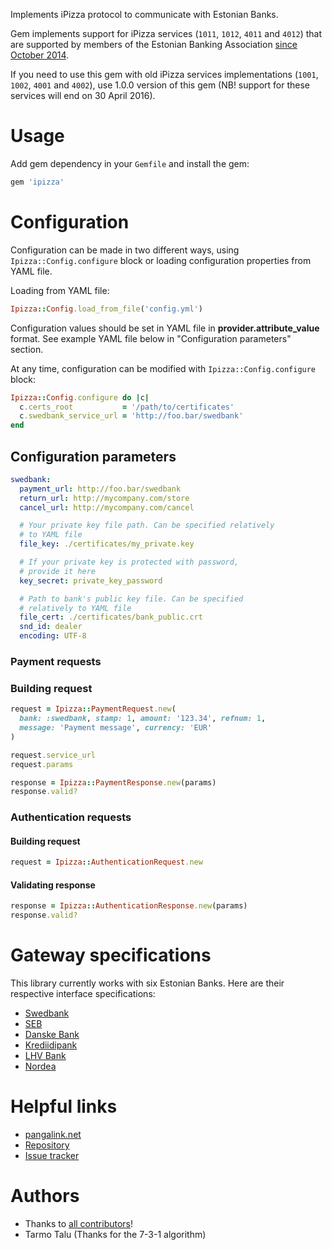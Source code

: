 Implements iPizza protocol to communicate with Estonian Banks.

Gem implements support for iPizza services (`1011`, `1012`, `4011` and `4012`) that are supported by members of the Estonian Banking Association [since October 2014](http://pangaliit.ee/et/arveldused/pangalingi-spetsifikatsioon).


If you need to use this gem with old iPizza services implementations (`1001`, `1002`, `4001` and `4002`), use 1.0.0 version of this gem (NB! support for these services will end on 30 April 2016).

# Usage

Add gem dependency in your `Gemfile` and install the gem:
```ruby
gem 'ipizza'
```

# Configuration

Configuration can be made in two different ways, using `Ipizza::Config.configure` block or loading configuration properties from YAML file.

Loading from YAML file:

```ruby
Ipizza::Config.load_from_file('config.yml')
```

Configuration values should be set in YAML file in **provider.attribute_value** format. See example YAML file below in "Configuration parameters" section.

At any time, configuration can be modified with `Ipizza::Config.configure` block:

```ruby
Ipizza::Config.configure do |c|
  c.certs_root           = '/path/to/certificates'
  c.swedbank_service_url = 'http://foo.bar/swedbank'
end
```

## Configuration parameters

```yaml
swedbank:
  payment_url: http://foo.bar/swedbank
  return_url: http://mycompany.com/store
  cancel_url: http://mycompany.com/cancel

  # Your private key file path. Can be specified relatively
  # to YAML file
  file_key: ./certificates/my_private.key

  # If your private key is protected with password,
  # provide it here
  key_secret: private_key_password

  # Path to bank's public key file. Can be specified
  # relatively to YAML file
  file_cert: ./certificates/bank_public.crt
  snd_id: dealer
  encoding: UTF-8
```


### Payment requests

### Building request
```ruby
request = Ipizza::PaymentRequest.new(
  bank: :swedbank, stamp: 1, amount: '123.34', refnum: 1,
  message: 'Payment message', currency: 'EUR'
)

request.service_url
request.params

response = Ipizza::PaymentResponse.new(params)
response.valid?

```

### Authentication requests

#### Building request

```ruby
request = Ipizza::AuthenticationRequest.new
```

#### Validating response

```ruby
response = Ipizza::AuthenticationResponse.new(params)
response.valid?
```

# Gateway specifications

This library currently works with six Estonian Banks. Here are their respective interface specifications:

* [Swedbank](https://www.swedbank.ee/business/cash/ecommerce/banklink/description?language=EST)
* [SEB](http://www.seb.ee/ariklient/igapaevapangandus/maksete-kogumine/maksete-kogumine-internetis/pangalingi-tehniline-spetsifikatsioon)
* [Danske Bank](http://www.danskebank.ee/et/14732.html)
* [Krediidipank](http://www.krediidipank.ee/business/settlements/bank-link/index.html)
* [LHV Bank](https://www.lhv.ee/pangateenused/pangalink/)
* [Nordea](http://www.nordea.ee/Teenused+%C3%A4rikliendile/Igap%C3%A4evapangandus/Maksete+kogumine/E-makse/1562142.html)

# Helpful links

* [pangalink.net](https://pangalink.net/et/info)
* [Repository](http://github.com/Voog/ipizza)
* [Issue tracker](http://github.com/Voog/ipizza/issues)

# Authors

* Thanks to [all contributors](https://github.com/Voog/ipizza/graphs/contributors)!
* Tarmo Talu (Thanks for the 7-3-1 algorithm)
